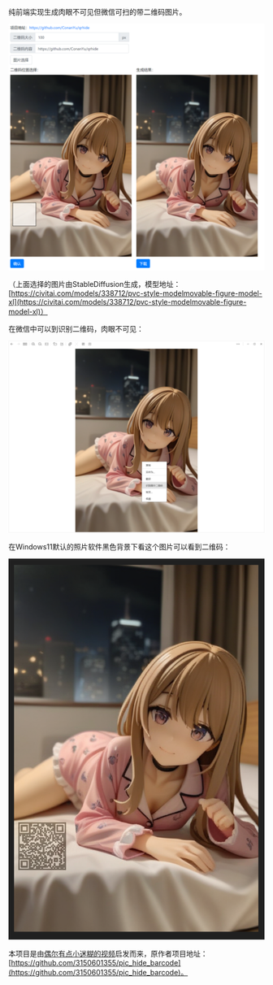 纯前端实现生成肉眼不可见但微信可扫的带二维码图片。

![](screenshot/web.png)

（上面选择的图片由StableDiffusion生成，模型地址：[https://civitai.com/models/338712/pvc-style-modelmovable-figure-model-xl](https://civitai.com/models/338712/pvc-style-modelmovable-figure-model-xl)）

在微信中可以到识别二维码，肉眼不可见：

![](screenshot/wechat.png)

在Windows11默认的照片软件黑色背景下看这个图片可以看到二维码：

![img.png](screenshot/black-backgroud.png)

本项目是由[偶尔有点小迷糊的视频](https://www.bilibili.com/video/BV1Yu4m1T7B8)启发而来，原作者项目地址：[https://github.com/3150601355/pic_hide_barcode](https://github.com/3150601355/pic_hide_barcode)。
